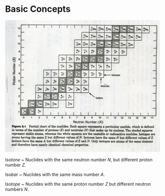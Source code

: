 Basic Concepts
==============
![Partical chart of the nuclides, with indicators of isobars, isotones, and isotopes.](images/isotone-isotope-isobar.jpg)


Iso*tone*
  ~ Nuclides with the same neutron number $N$, but different proton number $Z$.
  
Iso*bar*
  ~ Nuclides with the same mass number $A$.
  
Iso*tope*
  ~ Nuclides with the same proton number $Z$ but different neutron numbers $N$.